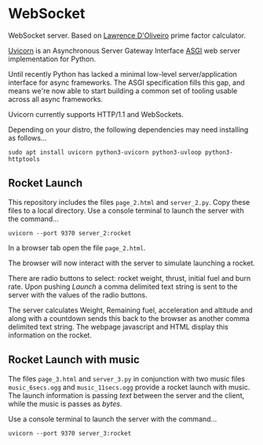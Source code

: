 # WebSocket

WebSocket server. Based on [Lawrence D'Oliveiro](https://github.com/ldo) prime factor calculator.

[Uvicorn](https://www.uvicorn.org/) is an Asynchronous Server Gateway Interface [ASGI](https://asgi.readthedocs.io/en/latest/) web server implementation for Python.

Until recently Python has lacked a minimal low-level server/application interface for async frameworks. The ASGI specification fills this gap, and means we're now able to start building a common set of tooling usable across all async frameworks.

Uvicorn currently supports HTTP/1.1 and WebSockets.

Depending on your distro, the following dependencies may need installing as follows...
```
sudo apt install uvicorn python3-uvicorn python3-uvloop python3-httptools
```

## Rocket Launch

This repository includes the files `page_2.html` and `server_2.py`. Copy these files to a local directory. Use a console terminal to launch the server with the command...
```
uvicorn --port 9370 server_2:rocket
```

In a browser tab open the file `page_2.html`. 

The browser will now interact with the server to simulate launching a rocket.

There are radio buttons to select: rocket weight, thrust, initial fuel and burn rate. Upon pushing *Launch* a comma delimited text string is sent to the server with the values of the radio buttons.

The server calculates Weight, Remaining fuel, acceleration and altitude and along with a countdown sends this back to the browser as another comma delimited text string. The webpage javascript and HTML display this information on the rocket.

## Rocket Launch with music

The files `page_3.html` and `server_3.py` in conjunction with two music files `music_6secs.ogg` and `music_11secs.ogg` provide a rocket launch with music. The launch information is passing *text* between the server and the client, while the music is passes as *bytes*.

Use a console terminal to launch the server with the command...
```
uvicorn --port 9370 server_3:rocket
```

